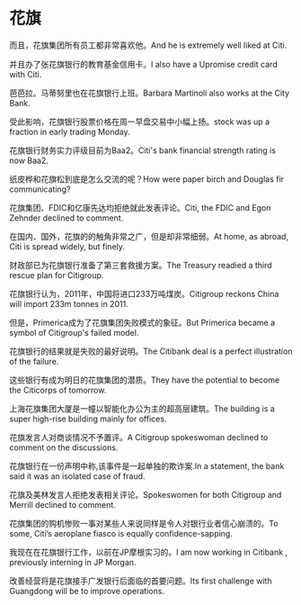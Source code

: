 # 花旗

<p><span class="chinese">而且，花旗集团所有员工都非常喜欢他。</span><span class="english">And he is extremely well liked at Citi.</span></p>

<p><span class="chinese">并且办了张花旗银行的教育基金信用卡。</span><span class="english">I also have a Upromise credit card with Citi.</span></p>

<p><span class="chinese">芭芭拉。马蒂努里也在花旗银行上班。</span><span class="english">Barbara Martinoli also works at the City Bank.</span></p>

<p><span class="chinese">受此影响，花旗银行股票价格在周一早盘交易中小幅上扬。</span><span class="english">stock was up a fraction in early trading Monday.</span></p>

<p><span class="chinese">花旗银行财务实力评级目前为Baa2。</span><span class="english">Citi's bank financial strength rating is now Baa2.</span></p>

<p><span class="chinese">纸皮桦和花旗松到底是怎么交流的呢？</span><span class="english">How were paper birch and Douglas fir communicating?</span></p>

<p><span class="chinese">花旗集团、FDIC和亿康先达均拒绝就此发表评论。</span><span class="english">Citi, the FDIC and Egon Zehnder declined to comment.</span></p>

<p><span class="chinese">在国内、国外，花旗的的触角非常之广，但是却非常细弱。</span><span class="english">At home, as abroad, Citi is spread widely, but finely.</span></p>

<p><span class="chinese">财政部已为花旗银行准备了第三套救援方案。</span><span class="english">The Treasury readied a third rescue plan for Citigroup.</span></p>

<p><span class="chinese">花旗银行认为，2011年，中国将进口233万吨煤炭。</span><span class="english">Citigroup reckons China will import 233m tonnes in 2011.</span></p>

<p><span class="chinese">但是，Primerica成为了花旗集团失败模式的象征。</span><span class="english">But Primerica became a symbol of Citigroup's failed model.</span></p>

<p><span class="chinese">花旗银行的结果就是失败的最好说明。</span><span class="english">The Citibank deal is a perfect illustration of the failure.</span></p>

<p><span class="chinese">这些银行有成为明日的花旗集团的潜质。</span><span class="english">They have the potential to become the Citicorps of tomorrow.</span></p>

<p><span class="chinese">上海花旗集团大厦是一幢以智能化办公为主的超高层建筑。</span><span class="english">The building is a super high-rise building mainly for offices.</span></p>

<p><span class="chinese">花旗发言人对商谈情况不予置评。</span><span class="english">A Citigroup spokeswoman declined to comment on the discussions.</span></p>

<p><span class="chinese">花旗银行在一份声明中称,该事件是一起单独的欺诈案.</span><span class="english">In a statement, the bank said it was an isolated case of fraud.</span></p>

<p><span class="chinese">花旗及美林发言人拒绝发表相关评论。</span><span class="english">Spokeswomen for both Citigroup and Merrill declined to comment.</span></p>

<p><span class="chinese">花旗集团的购机惨败一事对某些人来说同样是令人对银行业者信心崩溃的。</span><span class="english">To some, Citi’s aeroplane fiasco is equally confidence-sapping.</span></p>

<p><span class="chinese">我现在在花旗银行工作，以前在JP摩根实习的。</span><span class="english">I am now working in Citibank , previously interning in JP Morgan.</span></p>

<p><span class="chinese">改善经营将是花旗接手广发银行后面临的首要问题。</span><span class="english">Its first challenge with Guangdong will be to improve operations.</span></p>

